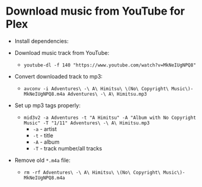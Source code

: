 # Download music from YouTube for Plex

* Install dependencies:

* Download music track from YouTube:
    * `youtube-dl -f 140 "https://www.youtube.com/watch?v=MkNeIUgNPQ8"`
* Convert downloaded track to mp3:
    * `avconv -i Adventures\ -\ A\ Himitsu\ \(No\ Copyright\ Music\)-MkNeIUgNPQ8.m4a Adventures\ -\ A\ Himitsu.mp3`
* Set up mp3 tags properly:
    * `mid3v2 -a Adventures -t "A Himitsu" -A "Album with No Copyright Music" -T "1/11" Adventures\ -\ A\ Himitsu.mp3`
        * `-a` - artist
        * `-t` - title
        * `-A` - album
        * `-T` - track number/all tracks
* Remove old `*.m4a` file:
    * `rm -rf Adventures\ -\ A\ Himitsu\ \(No\ Copyright\ Music\)-MkNeIUgNPQ8.m4a`
